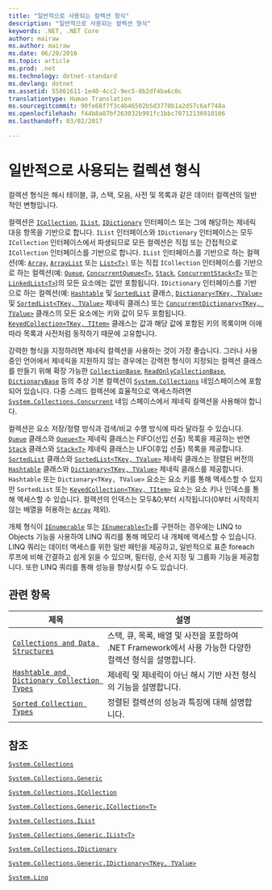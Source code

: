 ```yaml
---
title: "일반적으로 사용되는 컬렉션 형식"
description: "일반적으로 사용되는 컬렉션 형식"
keywords: .NET, .NET Core
author: mairaw
ms.author: mairaw
ms.date: 06/20/2016
ms.topic: article
ms.prod: .net
ms.technology: dotnet-standard
ms.devlang: dotnet
ms.assetid: 55861611-1e40-4cc2-9ec5-0b2df4ba6c0c
translationtype: Human Translation
ms.sourcegitcommit: 90fe68f7f3c4b46502b5d3770b1a2d57c6af748a
ms.openlocfilehash: f44b8a87bf263032b991fc1bbc70712136910106
ms.lasthandoff: 03/02/2017

---
```


# <a name="commonly-used-collection-types"></a>일반적으로 사용되는 컬렉션 형식

컬렉션 형식은 해시 테이블, 큐, 스택, 모음, 사전 및 목록과 같은 데이터 컬렉션의 일반적인 변형입니다.

컬렉션은 [`ICollection`](https://docs.microsoft.com/dotnet/core/api/System.Collections.ICollection), [`IList`](https://docs.microsoft.com/dotnet/core/api/System.Collections.IList), [`IDictionary`](https://docs.microsoft.com/dotnet/core/api/System.Collections.IDictionary) 인터페이스 또는 그에 해당하는 제네릭 대응 항목을 기반으로 합니다. `IList` 인터페이스와 `IDictionary` 인터페이스는 모두 `ICollection` 인터페이스에서 파생되므로 모든 컬렉션은 직접 또는 간접적으로 `ICollection` 인터페이스를 기반으로 합니다. `IList` 인터페이스를 기반으로 하는 컬렉션(예: [`Array`](https://docs.microsoft.com/dotnet/core/api/System.Array), [`ArrayList`](https://docs.microsoft.com/dotnet/core/api/System.Collections.ArrayList) 또는 [`List<T>)`](https://docs.microsoft.com/dotnet/core/api/System.Collections.Generic.List-1) 또는 직접 `ICollection` 인터페이스를 기반으로 하는 컬렉션(예: [`Queue`](https://docs.microsoft.com/dotnet/core/api/System.Collections.Queue), [`ConcurrentQueue<T>`](https://docs.microsoft.com/dotnet/core/api/System.Collections.Concurrent.ConcurrentQueue-1), [`Stack`](https://docs.microsoft.com/dotnet/core/api/System.Collections.Stack), [`ConcurrentStack<T>`](https://docs.microsoft.com/dotnet/core/api/System.Collections.Concurrent.ConcurrentStack-1) 또는 [`LinkedList<T>`](https://docs.microsoft.com/dotnet/core/api/System.Collections.Generic.LinkedList-1))의 모든 요소에는 값만 포함됩니다. `IDictionary` 인터페이스를 기반으로 하는 컬렉션(예: [`Hashtable`](https://docs.microsoft.com/dotnet/core/api/System.Collections.Hashtable) 및 [`SortedList`](https://docs.microsoft.com/dotnet/core/api/System.Collections.SortedList) 클래스, [`Dictionary<TKey, TValue>`](https://docs.microsoft.com/dotnet/core/api/System.Collections.Generic.Dictionary-2) 및 [`SortedList<TKey, TValue>`](https://docs.microsoft.com/dotnet/core/api/System.Collections.Generic.SortedList-2) 제네릭 클래스) 또는 [`ConcurrentDictionary<TKey, TValue>`](https://docs.microsoft.com/dotnet/core/api/System.Collections.Concurrent.ConcurrentDictionary-2) 클래스의 모든 요소에는 키와 값이 모두 포함됩니다. [`KeyedCollection<TKey, TItem>`](https://docs.microsoft.com/dotnet/core/api/System.Collections.ObjectModel.KeyedCollection-2) 클래스는 값과 해당 값에 포함된 키의 목록이며 이에 따라 목록과 사전처럼 동작하기 때문에 고유합니다.

강력한 형식을 지정하려면 제네릭 컬렉션을 사용하는 것이 가장 좋습니다. 그러나 사용 중인 언어에서 제네릭을 지원하지 않는 경우에는 강력한 형식이 지정되는 컬렉션 클래스를 만들기 위해 확장 가능한 [`CollectionBase`](https://docs.microsoft.com/dotnet/core/api/System.Collections.CollectionBase), [`ReadOnlyCollectionBase`](https://docs.microsoft.com/dotnet/core/api/System.Collections.ReadOnlyCollectionBase), [`DictionaryBase`](https://docs.microsoft.com/dotnet/core/api/System.Collections.DictionaryBase) 등의 추상 기본 컬렉션이 [`System.Collections`](https://docs.microsoft.com/dotnet/core/api/System.Collections) 네임스페이스에 포함되어 있습니다. 다중 스레드 컬렉션에 효율적으로 액세스하려면 [`System.Collections.Concurrent`](https://docs.microsoft.com/dotnet/core/api/System.Collections.Concurrent) 네임 스페이스에서 제네릭 컬렉션을 사용해야 합니다.

컬렉션은 요소 저장/정렬 방식과 검색/비교 수행 방식에 따라 달라질 수 있습니다. [`Queue`](https://docs.microsoft.com/dotnet/core/api/System.Collections.Queue) 클래스와 [`Queue<T>`](https://docs.microsoft.com/dotnet/core/api/System.Collections.Generic.Queue-1) 제네릭 클래스는 FIFO(선입 선출) 목록을 제공하는 반면 [`Stack`](https://docs.microsoft.com/dotnet/core/api/System.Collections.Stack) 클래스와 [`Stack<T>`](https://docs.microsoft.com/dotnet/core/api/System.Collections.Generic.Stack-1) 제네릭 클래스는 LIFO(후입 선출) 목록을 제공합니다. [`SortedList`](https://docs.microsoft.com/dotnet/core/api/System.Collections.SortedList) 클래스와 [`SortedList<TKey, TValue>`](https://docs.microsoft.com/dotnet/core/api/System.Collections.Generic.SortedList-2) 제네릭 클래스는 정렬된 버전의 [`Hashtable`](https://docs.microsoft.com/dotnet/core/api/System.Collections.Hashtable) 클래스와 [`Dictionary<TKey, TValue>`](https://docs.microsoft.com/dotnet/core/api/System.Collections.Generic.Dictionary-2) 제네릭 클래스를 제공합니다. `Hashtable` 또는 `Dictionary<TKey, TValue>` 요소는 요소 키를 통해 액세스할 수 있지만 `SortedList` 또는 [`KeyedCollection<TKey, TItem>`](https://docs.microsoft.com/dotnet/core/api/System.Collections.ObjectModel.KeyedCollection-2) 요소는 요소 키나 인덱스를 통해 액세스할 수 있습니다. 컬렉션의 인덱스는 모두&0;부터 시작됩니다(0부터 시작하지 않는 배열을 허용하는 [`Array`](https://docs.microsoft.com/dotnet/core/api/System.Array) 제외).

개체 형식이 [`IEnumerable`](https://docs.microsoft.com/dotnet/core/api/System.Collections.IEnumerable) 또는 [`IEnumerable<T>`](https://docs.microsoft.com/dotnet/core/api/System.Collections.Generic.IEnumerable-1)를 구현하는 경우에는 LINQ to Objects 기능을 사용하여 LINQ 쿼리를 통해 메모리 내 개체에 액세스할 수 있습니다. LINQ 쿼리는 데이터 액세스를 위한 일반 패턴을 제공하고, 일반적으로 표준 foreach 루프에 비해 간결하고 쉽게 읽을 수 있으며, 필터링, 순서 지정 및 그룹화 기능을 제공합니다. 또한 LINQ 쿼리를 통해 성능을 향상시킬 수도 있습니다.

## <a name="related-topics"></a>관련 항목

제목 | 설명
----- | -----------
[`Collections and Data Structures`](index.md) | 스택, 큐, 목록, 배열 및 사전을 포함하여 .NET Framework에서 사용 가능한 다양한 컬렉션 형식을 설명합니다.
[`Hashtable and Dictionary Collection Types`](hashtable-and-dictionary-collection-types.md) | 제네릭 및 제네릭이 아닌 해시 기반 사전 형식의 기능을 설명합니다.
[`Sorted Collection Types`](sorted-collection-types.md) | 정렬된 컬렉션의 성능과 특징에 대해 설명합니다.

## <a name="reference"></a>참조

[`System.Collections`](https://docs.microsoft.com/dotnet/core/api/System.Collections)

[`System.Collections.Generic`](https://docs.microsoft.com/dotnet/core/api/System.Collections.Generic)

[`System.Collections.ICollection`](https://docs.microsoft.com/dotnet/core/api/System.Collections.ICollection)

[`System.Collections.Generic.ICollection<T>`](https://docs.microsoft.com/dotnet/core/api/System.Collections.Generic.ICollection-1)

[`System.Collections.IList`](https://docs.microsoft.com/dotnet/core/api/System.Collections.IList)

[`System.Collections.Generic.IList<T>`](https://docs.microsoft.com/dotnet/core/api/System.Collections.Generic.IList-1)

[`System.Collections.IDictionary`](https://docs.microsoft.com/dotnet/core/api/System.Collections.IDictionary)

[`System.Collections.Generic.IDictionary<TKey, TValue>`](https://docs.microsoft.com/dotnet/core/api/System.Collections.Generic.IDictionary-2)

[`System.Linq`](https://docs.microsoft.com/dotnet/core/api/System.Linq)

